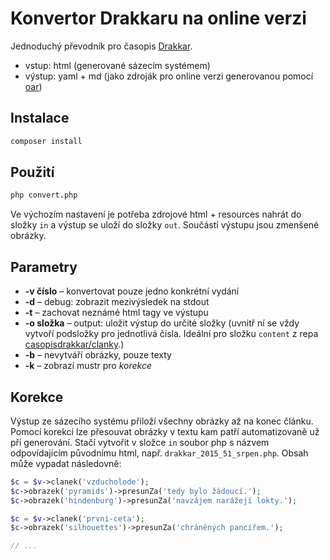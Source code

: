 # Konvertor Drakkaru na online verzi

Jednoduchý převodník pro časopis [Drakkar](http://drakkar.sk/).

- vstup: html (generované sázecím systémem)
- výstup: yaml + md (jako zdroják pro online verzi generovanou pomocí [oar](https://github.com/casopisdrakkar/oar))

## Instalace

```bash
composer install
```

## Použití

```bash
php convert.php
```

Ve výchozím nastavení je potřeba zdrojové html + resources nahrát do složky `in` a výstup se uloží do složky `out`. Součástí výstupu jsou zmenšené obrázky.

## Parametry

- __-v číslo__ – konvertovat pouze jedno konkrétní vydání
- __-d__ – debug: zobrazit mezivýsledek na stdout
- __-t__ – zachovat neznámé html tagy ve výstupu
- __-o složka__ – output: uložit výstup do určité složky (uvnitř ní se vždy vytvoří podsložky pro jednotlivá čísla. Ideální pro složku `content` z repa [casopisdrakkar/clanky](https://github.com/casopisdrakkar/clanky).)
- __-b__ – nevytváří obrázky, pouze texty
- __-k__ – zobrazí mustr pro _korekce_

## Korekce

Výstup ze sázecího systému přiloží všechny obrázky až na konec článku. Pomocí korekcí lze přesouvat obrázky v textu kam patří automatizovaně už při generování. Stačí vytvořit v složce `in` soubor php s názvem odpovídajícím původnímu html, např. `drakkar_2015_51_srpen.php`. Obsah může vypadat následovně:

```php
$c = $v->clanek('vzducholode');
$c->obrazek('pyramids')->presunZa('tedy bylo žádoucí.');
$c->obrazek('hindenburg')->presunZa('navzájem narážejí lokty.');

$c = $v->clanek('prvni-ceta');
$c->obrazek('silhouettes')->presunZa('chráněných pancířem.');

// ...
```
